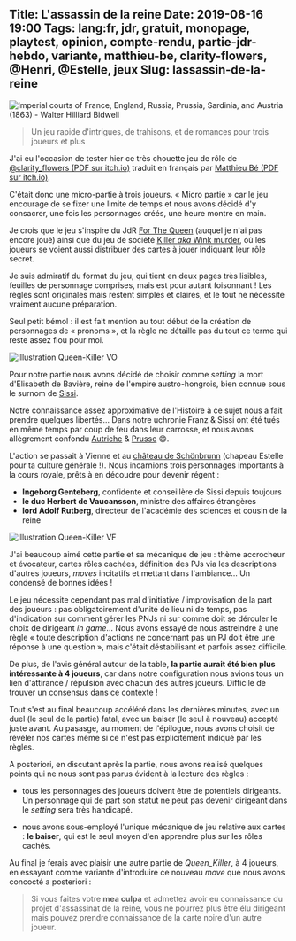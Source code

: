 Title: L'assassin de la reine
Date: 2019-08-16 19:00
Tags: lang:fr, jdr, gratuit, monopage, playtest, opinion, compte-rendu, partie-jdr-hebdo, variante, matthieu-be, clarity-flowers, @Henri, @Estelle, jeux
Slug: lassassin-de-la-reine
---

![Imperial courts of France, England, Russia, Prussia, Sardinia, and Austria (1863) - Walter Hilliard Bidwell](images/2019/08/queen-killer.jpg)

> Un jeu rapide d'intrigues, de trahisons, et de romances pour trois joueurs et plus

J'ai eu l'occasion de tester hier ce très chouette jeu de rôle de [@clarity_flowers (PDF sur itch.io)](<https://strangerelics.itch.io/queen-killer>)
traduit en français par [Matthieu Bé (PDF sur itch.io)](https://matthieu-be.itch.io/queen-killer-vf).

C'était donc une micro-partie à trois joueurs.
« Micro partie » car le jeu encourage de se fixer une limite de temps et nous avons décidé d'y consacrer,
une fois les personnages créés, une heure montre en main.

Je crois que le jeu s'inspire du JdR [For The Queen](https://www.evilhat.com/home/for-the-queen/) (auquel je n'ai pas encore joué)
ainsi que du jeu de société [Killer _aka_ Wink murder](https://en.wikipedia.org/wiki/Wink_murder),
où les joueurs se voient aussi distribuer des cartes à jouer indiquant leur rôle secret.

Je suis admiratif du format du jeu, qui tient en deux pages très lisibles,
feuilles de personnage comprises, mais est pour autant foisonnant !
Les règles sont originales mais restent simples et claires,
et le tout ne nécessite vraiment aucune préparation.

Seul petit bémol : il est fait mention au tout début de la création de personnages de « pronoms »,
et la règle ne détaille pas du tout ce terme qui reste assez flou pour moi.

![Illustration Queen-Killer VO](images/2019/08/queen-killer-vo.jpg)

Pour notre partie nous avons décidé de choisir comme _setting_ la mort d'Elisabeth de Bavière,
reine de l'empire austro-hongrois, bien connue sous le surnom de [Sissi](https://fr.wikipedia.org/wiki/%C3%89lisabeth_de_Wittelsbach).

Notre connaissance assez approximative de l'Histoire à ce sujet nous a fait prendre quelques libertés...
Dans notre uchronie Franz & Sissi ont été tués en même temps par coup de feu dans leur carrosse,
et nous avons allègrement confondu [Autriche](https://fr.wikipedia.org/wiki/Autriche) & [Prusse](https://fr.wikipedia.org/wiki/Royaume_de_Prusse) 😄.

L'action se passait à Vienne et au [château de Schönbrunn](https://fr.wikipedia.org/wiki/Ch%C3%A2teau_de_Sch%C3%B6nbrunn)
(chapeau Estelle pour ta culture générale !).
Nous incarnions trois personnages importants à la cours royale, prêts à en découdre pour devenir régent :

- **Ingeborg Genteberg**, confidente et conseillère de Sissi depuis toujours
- **le duc Herbert de Vaucansson**, ministre des affaires étrangères
- **lord Adolf Rutberg**, directeur de l'académie des sciences et cousin de la reine

![Illustration Queen-Killer VF](images/2019/08/queen-killer-vf.png)

J'ai beaucoup aimé cette partie et sa mécanique de jeu :
thème accrocheur et évocateur, cartes rôles cachées, définition des PJs via les descriptions d'autres joueurs,
_moves_ incitatifs et mettant dans l'ambiance... Un condensé de bonnes idées !

Le jeu nécessite cependant pas mal d'initiative / improvisation de la part des joueurs :
pas obligatoirement d'unité de lieu ni de temps,
pas d'indication sur comment gérer les PNJs ni sur comme doit se dérouler le choix de dirigeant _in game_...
Nous avons essayé de nous astreindre à une règle « toute description d'actions ne concernant pas un PJ doit être une réponse à une question »,
mais c'était déstabilisant et parfois assez difficile.

De plus, de l'avis général autour de la table, **la partie aurait été bien plus intéressante à 4 joueurs**,
car dans notre configuration nous avions tous un lien d'attirance / répulsion avec chacun des autres joueurs.
Difficile de trouver un consensus dans ce contexte !

Tout s'est au final beaucoup accéléré dans les dernières minutes,
avec un duel (le seul de la partie) fatal, avec un baiser (le seul à nouveau) accepté juste avant.
Au pasasge, au moment de l'épilogue, nous avons choisit de révéler nos cartes même si ce n'est pas explicitement
indiqué par les règles.

A posteriori, en discutant après la partie, nous avons réalisé quelques points qui ne nous sont pas parus évident à la lecture des règles :

- tous les personnages des joueurs doivent être de potentiels dirigeants.
Un personnage qui de part son statut ne peut pas devenir dirigeant dans le _setting_ sera très handicapé.

- nous avons sous-employé l'unique mécanique de jeu relative aux cartes : **le baiser**,
qui est le seul moyen d'en apprendre plus sur les rôles cachés.

Au final je ferais avec plaisir une autre partie de _Queen_Killer_, à 4 joueurs,
en essayant comme variante d'introduire ce nouveau _move_ que nous avons concocté a posteriori :

> Si vous faites votre **mea culpa** et admettez avoir eu connaissance du projet d'assassinat de la reine,
vous ne pourrez plus être élu dirigeant mais pouvez prendre connaissance de la carte noire d'un autre joueur.
